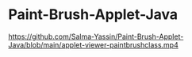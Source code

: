 # Paint-Brush-Applet-Java

https://github.com/Salma-Yassin/Paint-Brush-Applet-Java/blob/main/applet-viewer-paintbrushclass.mp4
